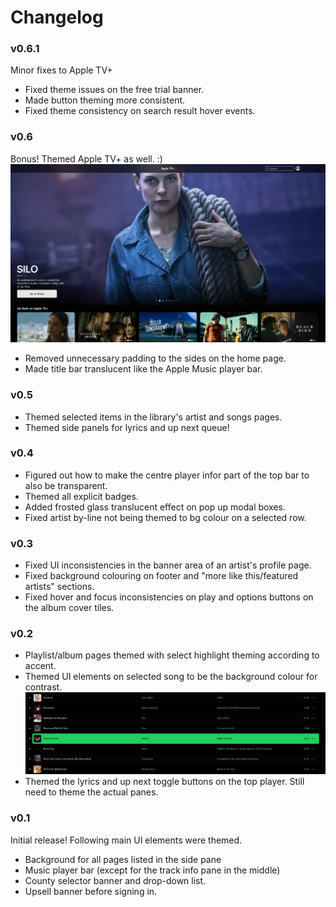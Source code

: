 # Changelog

### v0.6.1
Minor fixes to Apple TV+
- Fixed theme issues on the free trial banner.
- Made button theming more consistent.
- Fixed theme consistency on search result hover events.

### v0.6
Bonus! Themed Apple TV+ as well. :)
![PitchBlack theme for Apple TV+](https://github.com/sprince0031/PitchBlack-UserStyle-themes/raw/master/Apple/screenshots/PitchBlack-AppleTV+.png)
- Removed unnecessary padding to the sides on the home page.
- Made title bar translucent like the Apple Music player bar.

### v0.5
- Themed selected items in the library's artist and songs pages.
- Themed side panels for lyrics and up next queue!

### v0.4
- Figured out how to make the centre player infor part of the top bar to also be transparent.
- Themed all explicit badges.
- Added frosted glass translucent effect on pop up modal boxes.
- Fixed artist by-line not being themed to bg colour on a selected row.

### v0.3
- Fixed UI inconsistencies in the banner area of an artist's profile page.
- Fixed background colouring on footer and "more like this/featured artists" sections.
- Fixed hover and focus inconsistencies on play and options buttons on the album cover tiles.

### v0.2
- Playlist/album pages themed with select highlight theming according to accent.
- Themed UI elements on selected song to be the background colour for contrast.
![Themed UI of a selected song in a playlist](https://github.com/sprince0031/PitchBlack-UserStyle-themes/raw/master/Apple/screenshots/playlistSelectedSong.png)
- Themed the lyrics and up next toggle buttons on the top player. Still need to theme the actual panes.

### v0.1
Initial release! Following main UI elements were themed.
- Background for all pages listed in the side pane
- Music player bar (except for the track info pane in the middle)
- County selector banner and drop-down list.
- Upsell banner before signing in.
